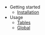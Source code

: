 <!-- _sidebar.md (en) -->

- Getting started
  - [Installation](en/install.md "Installation")
- Usage
  - [Tables](en/usage-tables.md "Table Usage")
  - [Global](en/usage-graphs.md "Charts Usage")

